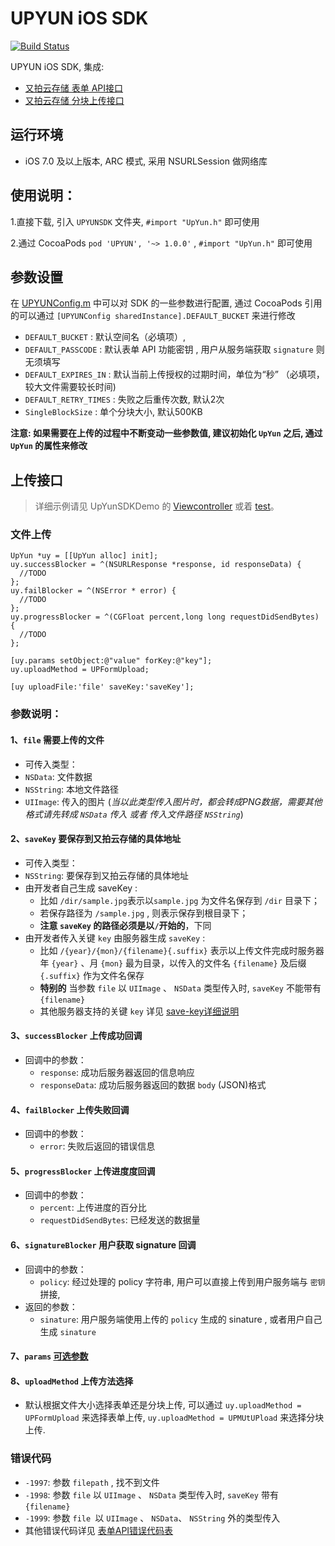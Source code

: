 # UPYUN iOS SDK
[![Build Status](https://travis-ci.org/upyun/ios-sdk.svg?branch=master)](https://travis-ci.org/upyun/ios-sdk)

UPYUN iOS SDK, 集成:
- [又拍云存储 表单 API接口](http://docs.upyun.com/api/form_api/) 
- [又拍云存储 分块上传接口](http://docs.upyun.com/api/multipart_upload/)

## 运行环境
- iOS 7.0 及以上版本, ARC 模式, 采用 NSURLSession 做网络库


## 使用说明：
1.直接下载, 引入 `UPYUNSDK` 文件夹, `#import "UpYun.h"` 即可使用

2.通过 CocoaPods 
        ```
	      pod 'UPYUN', '~> 1.0.0'
        ``` , `#import "UpYun.h"` 即可使用


## 参数设置
在 [UPYUNConfig.m](https://github.com/upyun/ios-sdk/blob/master/UpYunSDK/UPYUNConfig.m) 中可以对 SDK 的一些参数进行配置, 通过 CocoaPods 引用的可以通过 ``` [UPYUNConfig sharedInstance].DEFAULT_BUCKET ``` 来进行修改

* `DEFAULT_BUCKET` : 默认空间名（必填项）, 
* `DEFAULT_PASSCODE` : 默认表单 API 功能密钥 , 用户从服务端获取 `signature` 则无须填写
* `DEFAULT_EXPIRES_IN` : 默认当前上传授权的过期时间，单位为“秒” （必填项，较大文件需要较长时间)
* `DEFAULT_RETRY_TIMES` : 失败之后重传次数, 默认2次
* `SingleBlockSize` : 单个分块大小, 默认500KB

**注意: 如果需要在上传的过程中不断变动一些参数值, 建议初始化 `UpYun` 之后, 通过 `UpYun` 的属性来修改**


## 上传接口

> 详细示例请见 UpYunSDKDemo 的 [Viewcontroller](https://github.com/upyun/ios-sdk/blob/master/UpYunSDKDemo/UpYunSDKDemo/ViewController.m) 或着 [test](https://github.com/upyun/ios-sdk/blob/master/UpYunSDKDemo/UpYunSDKDemoTests/UpYunSDKDemoTests.m)。

### 文件上传

````
UpYun *uy = [[UpYun alloc] init];
uy.successBlocker = ^(NSURLResponse *response, id responseData) {
  //TODO
};
uy.failBlocker = ^(NSError * error) {
  //TODO
};
uy.progressBlocker = ^(CGFloat percent,long long requestDidSendBytes) {
  //TODO
};

[uy.params setObject:@"value" forKey:@"key"];
uy.uploadMethod = UPFormUpload;

[uy uploadFile:'file' saveKey:'saveKey'];
````


### 参数说明：

#### 1、`file` 需要上传的文件
* 可传入类型：
 * `NSData`: 文件数据
 * `NSString`: 本地文件路径
 * `UIImage`: 传入的图片 (*当以此类型传入图片时，都会转成PNG数据，需要其他格式请先转成 `NSData` 传入 或者 传入文件路径 `NSString`*)

#### 2、`saveKey` 要保存到又拍云存储的具体地址
* 可传入类型：
 * `NSString`: 要保存到又拍云存储的具体地址
* 由开发者自己生成 saveKey :
  * 比如 `/dir/sample.jpg`表示以`sample.jpg` 为文件名保存到 `/dir` 目录下；
  * 若保存路径为 `/sample.jpg` , 则表示保存到根目录下；
  * **注意 `saveKey` 的路径必须是以`/`开始的**，下同
* 由开发者传入关键 `key` 由服务器生成 `saveKey` :
  * 比如 `/{year}/{mon}/{filename}{.suffix}` 表示以上传文件完成时服务器年 `{year}` 、月 `{mon}` 最为目录，以传入的文件名 `{filename}` 及后缀 `{.suffix}` 作为文件名保存
  * **特别的** 当参数 `file` 以 `UIImage` 、 `NSData` 类型传入时, `saveKey` 不能带有 `{filename}` 
  * 其他服务器支持的关键 `key` 详见 [save-key详细说明](http://docs.upyun.com/api/form_api/#_4) 

#### 3、`successBlocker` 上传成功回调
* 回调中的参数：
  * `response`: 成功后服务器返回的信息响应
  * `responseData`: 成功后服务器返回的数据 `body` (JSON)格式

#### 4、`failBlocker` 上传失败回调
* 回调中的参数：
  * `error`: 失败后返回的错误信息

#### 5、`progressBlocker` 上传进度度回调
* 回调中的参数：
  * `percent`: 上传进度的百分比
  * `requestDidSendBytes`: 已经发送的数据量
 
#### 6、`signatureBlocker` 用户获取 signature 回调
* 回调中的参数：
  * `policy`: 经过处理的 policy 字符串, 用户可以直接上传到用户服务端与 `密钥` 拼接, 
* 返回的参数：
  * `sinature`: 用户服务端使用上传的 `policy` 生成的 sinature , 或者用户自己生成 `sinature`
 
#### 7、`params` [可选参数](http://docs.upyun.com/api/form_api/#api_1)

#### 8、`uploadMethod` 上传方法选择
* 默认根据文件大小选择表单还是分块上传, 可以通过 `uy.uploadMethod = UPFormUpload` 来选择表单上传, `uy.uploadMethod = UPMUtUPload` 来选择分块上传.



### 错误代码
* `-1997`: 参数 `filepath` , 找不到文件
* `-1998`: 参数 `file` 以 `UIImage` 、 `NSData` 类型传入时, `saveKey` 带有 `{filename}` 
* `-1999`: 参数 `file `以 `UIImage` 、 `NSData`、 `NSString` 外的类型传入
* 其他错误代码详见 [表单API错误代码表](http://docs.upyun.com/api/errno/)
